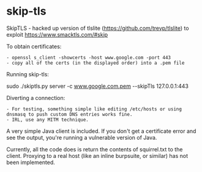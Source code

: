 # skip-tls

SkipTLS - hacked up version of tlslite (https://github.com/trevp/tlslite) to exploit https://www.smacktls.com/#skip

To obtain certificates: 

    - openssl s_client -showcerts -host www.google.com -port 443
    - copy all of the certs (in the displayed order) into a .pem file

Running skip-tls:

sudo ./skiptls.py server -c www.google.com.pem --skipTls 127.0.0.1:443

Diverting a connection:

    - For testing, something simple like editing /etc/hosts or using dnsmasq to push custom DNS entries works fine.
    - IRL, use any MITM technique.

A very simple Java client is included. If you don't get a certificate error and see the output, you're running a vulnerable version of Java.

Currently, all the code does is return the contents of squirrel.txt to the client. Proxying to a real host (like an inline burpsuite, or similar) has not been implemented.
